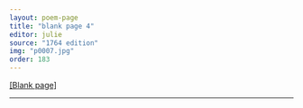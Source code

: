 ```yaml
---
layout: poem-page
title: "blank page 4"
editor: julie
source: "1764 edition"
img: "p0007.jpg"
order: 183
---
```



[[Blank page]]({{site.baseurl}}/images/{{page.img}})

---
